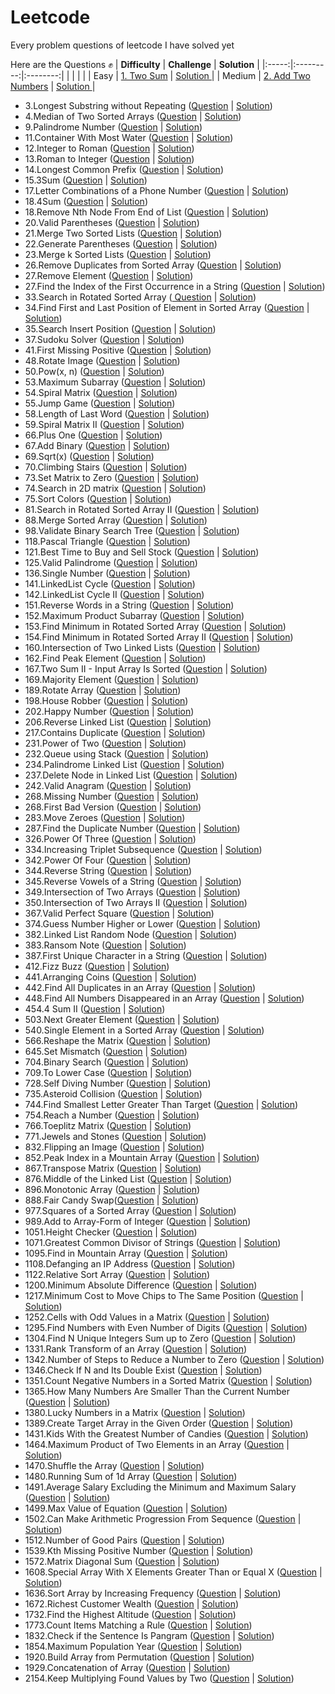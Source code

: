 # Leetcode
 Every problem questions of leetcode I have solved yet
 
 Here are the Questions ✊
 | **Difficulty** | **Challenge** | **Solution** |
 |:-----:|:---------:|:--------:|
 |  | []() | [  ]() |
 | Easy | [1. Two Sum](https://leetcode.com/problems/two-sum/) | [ Solution ](https://github.com/AshutoshRath1612/Leetcode/blob/main/TwoSum.java) |
 | Medium | [2. Add Two Numbers](https://leetcode.com/problems/add-two-numbers/) | [ Solution ](https://github.com/AshutoshRath1612/Leetcode/blob/main/Add_two_nums.java) |
- 3.Longest Substring without Repeating (<a href="https://leetcode.com/problems/longest-substring-without-repeating-characters/">Question</a> | <a href="https://github.com/AshutoshRath1612/Leetcode/blob/main/longest_substring_without_repeating.java">Solution</a>)
- 4.Median of Two Sorted Arrays (<a href="https://leetcode.com/problems/median-of-two-sorted-arrays/">Question</a> | <a href="https://github.com/AshutoshRath1612/Leetcode/blob/main/median_of_two_array.java">Solution</a>)
- 9.Palindrome Number (<a href="https://leetcode.com/problems/palindrome-number/">Question</a> | <a href="https://github.com/AshutoshRath1612/Leetcode/blob/main/Palindrome_Number.java">Solution</a>)
- 11.Container With Most Water (<a href="https://leetcode.com/problems/container-with-most-water/">Question</a> | <a href="https://github.com/AshutoshRath1612/Leetcode/blob/main/Container_With_Most_Water.java">Solution</a>)
- 12.Integer to Roman (<a href="https://leetcode.com/problems/integer-to-roman/">Question</a> | <a href="https://github.com/AshutoshRath1612/Leetcode/blob/main/Integer_to_Roman.java">Solution</a>)
- 13.Roman to Integer (<a href="https://leetcode.com/problems/roman-to-integer/">Question</a> | <a href="https://github.com/AshutoshRath1612/Leetcode/blob/main/Roman_to_integer.java">Solution</a>)
- 14.Longest Common Prefix (<a href="https://leetcode.com/problems/longest-common-prefix/">Question</a> | <a href="https://github.com/AshutoshRath1612/Leetcode/blob/main/LongestCommonPrefix.java">Solution</a>)
- 15.3Sum (<a href="https://leetcode.com/problems/3sum/">Question</a> | <a href="https://github.com/AshutoshRath1612/Leetcode/blob/main/_3Sum.java">Solution</a>)
- 17.Letter Combinations of a Phone Number (<a href="https://leetcode.com/problems/letter-combinations-of-a-phone-number/">Question</a> | <a href="https://github.com/AshutoshRath1612/Leetcode/blob/main/Letter_Combinations_ofPhone_Number.java">Solution</a>)
- 18.4Sum (<a href="https://leetcode.com/problems/4sum/">Question</a> | <a href="https://github.com/AshutoshRath1612/Leetcode/blob/main/_4Sum.java">Solution</a>)
- 18.Remove Nth Node From End of List (<a href="https://leetcode.com/problems/remove-nth-node-from-end-of-list/">Question</a> | <a href="https://github.com/AshutoshRath1612/Leetcode/blob/main/RemoveNthNodeFromEnd.java">Solution</a>)
- 20.Valid Parentheses (<a href="https://leetcode.com/problems/valid-parentheses/">Question</a> | <a href="https://github.com/AshutoshRath1612/Leetcode/blob/main/ValidParenthesis.java">Solution</a>)
- 21.Merge Two Sorted Lists (<a href="https://leetcode.com/problems/merge-two-sorted-lists/">Question</a> | <a href="https://github.com/AshutoshRath1612/Leetcode/blob/main/MergeTwoSortedList.java">Solution</a>)
- 22.Generate Parentheses (<a href="https://leetcode.com/problems/generate-parentheses/">Question</a> | <a href="https://github.com/AshutoshRath1612/Leetcode/blob/main/GenerateParentheses.java">Solution</a>)
- 23.Merge k Sorted Lists (<a href="https://leetcode.com/problems/merge-k-sorted-lists/">Question</a> | <a href="https://github.com/AshutoshRath1612/Leetcode/blob/main/MergeKSortedList.java">Solution</a>)
- 26.Remove Duplicates from Sorted Array (<a href="https://leetcode.com/problems/remove-duplicates-from-sorted-array/">Question</a> | <a href="https://github.com/AshutoshRath1612/Leetcode/blob/main/RemoveDuplicatesFromSortedArray.java">Solution</a>)
- 27.Remove Element (<a href="https://leetcode.com/problems/remove-element/">Question</a> | <a href="https://github.com/AshutoshRath1612/Leetcode/blob/main/RemoveElement.java">Solution</a>)
- 27.Find the Index of the First Occurrence in a String (<a href="https://leetcode.com/problems/find-the-index-of-the-first-occurrence-in-a-string/">Question</a> | <a href="https://github.com/AshutoshRath1612/Leetcode/blob/main/FindIndexOFFirstOccurance.java">Solution</a>)
- 33.Search in Rotated Sorted Array (<a href="https://leetcode.com/problems/search-in-rotated-sorted-array/"> Question</a> | <a href="https://github.com/AshutoshRath1612/Leetcode/blob/main/Search_in_Roated_Array.java">Solution</a>)
- 34.Find First and Last Position of Element in Sorted Array (<a href="https://leetcode.com/problems/find-first-and-last-position-of-element-in-sorted-array/">Question</a> | <a href="https://github.com/AshutoshRath1612/Leetcode/blob/main/First_Last_of_Sorted_Array.java">Solution</a>)
- 35.Search Insert Position (<a href="https://leetcode.com/problems/search-insert-position/description/">Question</a> | <a href="https://github.com/AshutoshRath1612/Leetcode/blob/main/SearchInsertPosition.java">Solution</a>)
- 37.Sudoku Solver (<a href="https://leetcode.com/problems/sudoku-solver/">Question</a> | <a href="https://github.com/AshutoshRath1612/Leetcode/blob/main/SudokuSolver.java">Solution</a>)
- 41.First Missing Positive (<a href="https://leetcode.com/problems/first-missing-positive/">Question</a> | <a href="https://github.com/AshutoshRath1612/Leetcode/blob/main/FindMissingPositive.java">Solution</a>)
- 48.Rotate Image (<a href="https://leetcode.com/problems/rotate-image/">Question</a> | <a href="https://github.com/AshutoshRath1612/Leetcode/blob/main/RotateImage.java">Solution</a>)
- 50.Pow(x, n) (<a href="https://leetcode.com/problems/powx-n/">Question</a> | <a href="https://github.com/AshutoshRath1612/Leetcode/blob/main/Pow_x_n_.java">Solution</a>)
- 53.Maximum Subarray (<a href="https://leetcode.com/problems/maximum-subarray/">Question</a> | <a href="https://github.com/AshutoshRath1612/Leetcode/blob/main/MaximumSubarray.java">Solution</a>)
- 54.Spiral Matrix (<a href="https://leetcode.com/problems/spiral-matrix/">Question</a> | <a href="https://github.com/AshutoshRath1612/Leetcode/blob/main/SpiralMatrix.java">Solution</a>)
- 55.Jump Game (<a href="https://leetcode.com/problems/jump-game/">Question</a> | <a href="https://github.com/AshutoshRath1612/Leetcode/blob/main/JumpGame.java">Solution</a>)
- 58.Length of Last Word (<a href="https://leetcode.com/problems/length-of-last-word/">Question</a> | <a href="https://github.com/AshutoshRath1612/Leetcode/blob/main/LengthOfLastWord.java">Solution</a>)
- 59.Spiral Matrix II (<a href="https://leetcode.com/problems/spiral-matrix-ii/">Question</a> | <a href="https://github.com/AshutoshRath1612/Leetcode/blob/main/SpiralMatrix_II.java">Solution</a>)
- 66.Plus One (<a href="https://leetcode.com/problems/plus-one/">Question</a> | <a href="https://github.com/AshutoshRath1612/Leetcode/blob/main/PlusOne.java">Solution</a>)
- 67.Add Binary (<a href="https://leetcode.com/problems/add-binary/">Question</a> | <a href="https://github.com/AshutoshRath1612/Leetcode/blob/main/AddBinary.java">Solution</a>)
- 69.Sqrt(x) (<a href="https://leetcode.com/problems/sqrtx/">Question</a> | <a href="https://github.com/AshutoshRath1612/Leetcode/blob/main/Sqrt_x.java">Solution</a>)
- 70.Climbing Stairs (<a href="https://leetcode.com/problems/climbing-stairs/">Question</a> | <a href="https://github.com/AshutoshRath1612/Leetcode/blob/main/ClimbingStairs.java">Solution</a>)
- 73.Set Matrix to Zero (<a href="https://leetcode.com/problems/set-matrix-zeroes/">Question</a> | <a href="https://github.com/AshutoshRath1612/Leetcode/blob/main/SetMatrixZero.java">Solution</a>)
- 74.Search in 2D matrix (<a href="https://leetcode.com/problems/search-a-2d-matrix">Question</a> | <a href="https://github.com/AshutoshRath1612/Leetcode/blob/main/Search2dmatrix.java">Solution</a>)
- 75.Sort Colors (<a href="https://leetcode.com/problems/sort-colors/">Question</a> | <a href="https://github.com/AshutoshRath1612/Leetcode/blob/main/SortColors.java">Solution</a>)
- 81.Search in Rotated Sorted Array II (<a href="https://leetcode.com/problems/search-in-rotated-sorted-array-ii/">Question</a> | <a href="https://github.com/AshutoshRath1612/Leetcode/blob/main/Search_in_Rotated_Array_II.java">Solution</a>)
- 88.Merge Sorted Array (<a href="https://leetcode.com/problems/merge-sorted-array/">Question</a> | <a href="https://github.com/AshutoshRath1612/Leetcode/blob/main/MergeSortedArray.java">Solution</a>)
- 98.Validate Binary Search Tree (<a href="https://leetcode.com/problems/validate-binary-search-tree/">Question</a> | <a href="https://github.com/AshutoshRath1612/Leetcode/blob/main/Validate_Binary_Search_Tree.java">Solution</a>)
- 118.Pascal Triangle (<a href="https://leetcode.com/problems/pascals-triangle/">Question</a> | <a href="https://github.com/AshutoshRath1612/Leetcode/blob/main/PascalsTriangle.java">Solution</a>)
- 121.Best Time to Buy and Sell Stock (<a href="https://leetcode.com/problems/best-time-to-buy-and-sell-stock/">Question</a> | <a href="https://github.com/AshutoshRath1612/Leetcode/blob/main/BestTimeTOBuySell.java">Solution</a>)
- 125.Valid Palindrome (<a href="https://leetcode.com/problems/valid-palindrome/">Question</a> | <a href="https://github.com/AshutoshRath1612/Leetcode/blob/main/ValidPalindrome.java">Solution</a>)
- 136.Single Number (<a href="https://leetcode.com/problems/single-number/">Question</a> | <a href="https://github.com/AshutoshRath1612/Leetcode/blob/main/SingleNumber.java">Solution</a>)
- 141.LinkedList Cycle (<a href="https://leetcode.com/problems/linked-list-cycle/">Question</a> | <a href="https://github.com/AshutoshRath1612/Leetcode/blob/main/LinkedListCycle.java">Solution</a>)
- 142.LinkedList Cycle II (<a href="https://leetcode.com/problems/linked-list-cycle-ii/">Question</a> | <a href="https://github.com/AshutoshRath1612/Leetcode/blob/main/LinkedListCycleII.java">Solution</a>)
- 151.Reverse Words in a String (<a href="https://leetcode.com/problems/reverse-words-in-a-string/">Question</a> | <a href="https://github.com/AshutoshRath1612/Leetcode/blob/main/Reverse_word_in_a_string.java">Solution</a>)
- 152.Maximum Product Subarray (<a href="https://leetcode.com/problems/maximum-product-subarray/">Question</a> | <a href="https://github.com/AshutoshRath1612/Leetcode/blob/main/MaximumProductSubarray.java">Solution</a>)
- 153.Find Minimum in Rotated Sorted Array (<a href="https://leetcode.com/problems/find-minimum-in-rotated-sorted-array/">Question</a> | <a href="https://github.com/AshutoshRath1612/Leetcode/blob/main/MinimumInRotatedSortedArray.java">Solution</a>)
- 154.Find Minimum in Rotated Sorted Array II (<a href="https://leetcode.com/problems/find-minimum-in-rotated-sorted-array-ii/">Question</a> | <a href="https://github.com/AshutoshRath1612/Leetcode/blob/main/MinimumInRotatedSortedArray_II.java">Solution</a>)
- 160.Intersection of Two Linked Lists (<a href="https://leetcode.com/problems/intersection-of-two-linked-lists/">Question</a> | <a href="https://github.com/AshutoshRath1612/Leetcode/blob/main/IntersectionOfTwoLists.java">Solution</a>)
- 162.Find Peak Element (<a href="https://leetcode.com/problems/find-peak-element/">Question</a> | <a href="https://github.com/AshutoshRath1612/Leetcode/blob/main/Peak_Element.java">Solution</a>)
- 167.Two Sum II - Input Array Is Sorted (<a href="https://leetcode.com/problems/two-sum-ii-input-array-is-sorted/">Question</a> | <a href="https://github.com/AshutoshRath1612/Leetcode/blob/main/TwoSum_II.java">Solution</a>)
- 169.Majority Element (<a href="https://leetcode.com/problems/majority-element/">Question</a> | <a href="https://github.com/AshutoshRath1612/Leetcode/blob/main/MajorityElements.java">Solution</a>)
- 189.Rotate Array (<a href="https://leetcode.com/problems/rotate-array/">Question</a> | <a href="https://github.com/AshutoshRath1612/Leetcode/blob/main/RotateArray.java">Solution</a>)
- 198.House Robber (<a href="https://leetcode.com/problems/house-robber/">Question</a> | <a href="https://github.com/AshutoshRath1612/Leetcode/blob/main/House_Robber.java">Solution</a>)
- 202.Happy Number (<a href="https://leetcode.com/problems/happy-number/">Question</a> | <a href="https://github.com/AshutoshRath1612/Leetcode/blob/main/Happy_numbers.java">Solution</a>)
- 206.Reverse Linked List (<a href="https://leetcode.com/problems/reverse-linked-list/">Question</a> | <a href="https://github.com/AshutoshRath1612/Leetcode/blob/main/ReverseLinkedList.java">Solution</a>)
- 217.Contains Duplicate (<a href="https://leetcode.com/problems/contains-duplicate/">Question</a> | <a href="https://github.com/AshutoshRath1612/Leetcode/blob/main/ContainsDuplicate.java">Solution</a>)
- 231.Power of Two (<a href="https://leetcode.com/problems/power-of-two/">Question</a> | <a href="https://github.com/AshutoshRath1612/Leetcode/blob/main/PowerOfTwo.java">Solution</a>)
- 232.Queue using Stack (<a href="https://leetcode.com/problems/implement-queue-using-stacks/">Question</a> | <a href="https://github.com/AshutoshRath1612/Leetcode/blob/main/QueueUsingStack.java">Solution</a>)
- 234.Palindrome Linked List (<a href="https://leetcode.com/problems/palindrome-linked-list/">Question</a> | <a href="https://github.com/AshutoshRath1612/Leetcode/blob/main/Palindrome_Linked_List.java">Solution</a>)
- 237.Delete Node in Linked List (<a href="https://leetcode.com/problems/delete-node-in-a-linked-list/">Question</a> | <a href="https://github.com/AshutoshRath1612/Leetcode/blob/main/DeleteNodeLL.java">Solution</a>)
- 242.Valid Anagram (<a href="https://leetcode.com/problems/valid-anagram/">Question</a> | <a href="https://github.com/AshutoshRath1612/Leetcode/blob/main/ValidAnagram.java">Solution</a>)
- 268.Missing Number (<a href="https://leetcode.com/problems/missing-number/">Question</a> | <a href="https://github.com/AshutoshRath1612/Leetcode/blob/main/MissingNumber.java">Solution</a>)
- 268.First Bad Version (<a href="https://leetcode.com/problems/first-bad-version/">Question</a> | <a href="https://github.com/AshutoshRath1612/Leetcode/blob/main/FirstBadVersion.java">Solution</a>)
- 283.Move Zeroes (<a href="https://leetcode.com/problems/move-zeroes/">Question</a> | <a href="https://github.com/AshutoshRath1612/Leetcode/blob/main/MoveZeros.java">Solution</a>)
- 287.Find the Duplicate Number (<a href="https://leetcode.com/problems/find-the-duplicate-number/">Question</a> | <a href="https://github.com/AshutoshRath1612/Leetcode/blob/main/FindDuplicate.java">Solution</a>)
- 326.Power Of Three (<a href="https://leetcode.com/problems/power-of-three/">Question</a> | <a href="https://github.com/AshutoshRath1612/Leetcode/blob/main/PoweOf3.java">Solution</a>)
- 334.Increasing Triplet Subsequence (<a href="https://leetcode.com/problems/increasing-triplet-subsequence/">Question</a> | <a href="https://github.com/AshutoshRath1612/Leetcode/blob/main/IncreasingTripletSubsequence.java">Solution</a>)
- 342.Power Of Four (<a href="https://leetcode.com/problems/power-of-four/">Question</a> | <a href="https://github.com/AshutoshRath1612/Leetcode/blob/main/PowerOfFour.java">Solution</a>)
- 344.Reverse String (<a href="https://leetcode.com/problems/reverse-string/">Question</a> | <a href="https://github.com/AshutoshRath1612/Leetcode/blob/main/ReverseString.java">Solution</a>)
- 345.Reverse Vowels of a String (<a href="https://leetcode.com/problems/reverse-vowels-of-a-string/">Question</a> | <a href="https://github.com/AshutoshRath1612/Leetcode/blob/main/ReverseVowellInString.java">Solution</a>)
- 349.Intersection of Two Arrays (<a href="https://leetcode.com/problems/intersection-of-two-arrays/">Question</a> | <a href="https://github.com/AshutoshRath1612/Leetcode/blob/main/IntersectionTwoArrays.java">Solution</a>)
- 350.Intersection of Two Arrays II (<a href="https://leetcode.com/problems/intersection-of-two-arrays-ii/">Question</a> | <a href="https://github.com/AshutoshRath1612/Leetcode/blob/main/IntersectionTwoArraysII.java">Solution</a>)
- 367.Valid Perfect Square (<a href="https://leetcode.com/problems/valid-perfect-square/">Question</a> | <a href="https://github.com/AshutoshRath1612/Leetcode/blob/main/ValidPerfectSquare.java">Solution</a>)
- 374.Guess Number Higher or Lower (<a href="https://leetcode.com/problems/guess-number-higher-or-lower/">Question</a> | <a href="https://github.com/AshutoshRath1612/Leetcode/blob/main/GuessNumberHigherOrLower.java">Solution</a>)
- 382.Linked List Random Node (<a href="https://leetcode.com/problems/linked-list-random-node/">Question</a> | <a href="https://github.com/AshutoshRath1612/Leetcode/blob/main/LinkedListRandomNode.java">Solution</a>)
- 383.Ransom Note (<a href="https://leetcode.com/problems/ransom-note/">Question</a> | <a href="https://github.com/AshutoshRath1612/Leetcode/blob/main/RansomNote.java">Solution</a>)
- 387.First Unique Character in a String (<a href="https://leetcode.com/problems/first-unique-character-in-a-string/">Question</a> | <a href="https://github.com/AshutoshRath1612/Leetcode/blob/main/FirstUniqueInString.java">Solution</a>)
- 412.Fizz Buzz (<a href="https://leetcode.com/problems/fizz-buzz/">Question</a> | <a href="https://github.com/AshutoshRath1612/Leetcode/blob/main/FizzBuzz.java">Solution</a>)
- 441.Arranging Coins (<a href="https://leetcode.com/problems/arranging-coins/">Question</a> | <a href="https://github.com/AshutoshRath1612/Leetcode/blob/main/ArrangingCoins.java">Solution</a>)
- 442.Find All Duplicates in an Array (<a href="https://leetcode.com/problems/find-all-duplicates-in-an-array/">Question</a> | <a href="https://github.com/AshutoshRath1612/Leetcode/blob/main/FindAllDuplicates.java">Solution</a>)
- 448.Find All Numbers Disappeared in an Array (<a href="https://leetcode.com/problems/find-all-numbers-disappeared-in-an-array/">Question</a> | <a href="https://github.com/AshutoshRath1612/Leetcode/blob/main/All_NumsDisapperedInArray.java">Solution</a>)
- 454.4 Sum II (<a href="https://leetcode.com/problems/4sum-ii/">Question</a> | <a href="https://github.com/AshutoshRath1612/Leetcode/blob/main/_4SumII.java">Solution</a>)
- 503.Next Greater Element (<a href="https://leetcode.com/problems/next-greater-element-ii/">Question</a> | <a href="https://github.com/AshutoshRath1612/Leetcode/blob/main/NextGreaterElement_ii.java">Solution</a>)
- 540.Single Element in a Sorted Array (<a href="https://leetcode.com/problems/single-element-in-a-sorted-array/">Question</a> | <a href="https://github.com/AshutoshRath1612/Leetcode/blob/main/SingleElementInSortedArray.java">Solution</a>)
- 566.Reshape the Matrix (<a href="https://leetcode.com/problems/reshape-the-matrix/">Question</a> | <a href="https://github.com/AshutoshRath1612/Leetcode/blob/main/ReshapeMatrix.java">Solution</a>)
- 645.Set Mismatch (<a href="https://leetcode.com/problems/set-mismatch/">Question</a> | <a href="https://github.com/AshutoshRath1612/Leetcode/blob/main/SetMismatch.java">Solution</a>)
- 704.Binary Search (<a href="https://leetcode.com/problems/binary-search/">Question</a> | <a href="https://github.com/AshutoshRath1612/Leetcode/blob/main/BinarySearch.java">Solution</a>)
- 709.To Lower Case (<a href="https://leetcode.com/problems/to-lower-case/">Question</a> | <a href="https://github.com/AshutoshRath1612/Leetcode/blob/main/toLowerCase.java">Solution</a>)
- 728.Self Diving Number (<a href="https://leetcode.com/problems/self-dividing-numbers/">Question</a> | <a href="https://github.com/AshutoshRath1612/Leetcode/blob/main/SelfDivingNumber.java">Solution</a>)
- 735.Asteroid Collision (<a href="https://leetcode.com/problems/asteroid-collision/">Question</a> | <a href="https://github.com/AshutoshRath1612/Leetcode/blob/main/AstroidCollision.java">Solution</a>)
- 744.Find Smallest Letter Greater Than Target (<a href="https://leetcode.com/problems/find-smallest-letter-greater-than-target/">Question</a> | <a href="https://github.com/AshutoshRath1612/Leetcode/blob/main/Smallest_letter_greater_then_target.java">Solution</a>)
- 754.Reach a Number (<a href="https://leetcode.com/problems/reach-a-number/">Question</a> | <a href="https://github.com/AshutoshRath1612/Leetcode/blob/main/ReachANumber.java">Solution</a>)
- 766.Toeplitz Matrix (<a href="https://leetcode.com/problems/toeplitz-matrix/">Question</a> | <a href="https://github.com/AshutoshRath1612/Leetcode/blob/main/ToeplitzMatrix.java">Solution</a>)
- 771.Jewels and Stones (<a href="https://leetcode.com/problems/jewels-and-stones/">Question</a> | <a href="https://github.com/AshutoshRath1612/Leetcode/blob/main/JewelsStones.java">Solution</a>)
- 832.Flipping an Image (<a href="https://leetcode.com/problems/flipping-an-image/">Question</a> | <a href="https://github.com/AshutoshRath1612/Leetcode/blob/main/FlippingAnImage.java">Solution</a>)
- 852.Peak Index in a Mountain Array (<a href="https://leetcode.com/problems/peak-index-in-a-mountain-array/">Question</a> | <a href="https://github.com/AshutoshRath1612/Leetcode/blob/main/Peak_Index_in_Mountain_Array.java">Solution</a>)
- 867.Transpose Matrix (<a href="https://leetcode.com/problems/transpose-matrix/">Question</a> | <a href="https://github.com/AshutoshRath1612/Leetcode/blob/main/TransposeMatrix.java">Solution</a>)
- 876.Middle of the Linked List (<a href="https://leetcode.com/problems/middle-of-the-linked-list/">Question</a> | <a href="https://github.com/AshutoshRath1612/Leetcode/blob/main/MiddleOFLinkedList.java">Solution</a>)
- 896.Monotonic Array (<a href="https://leetcode.com/problems/monotonic-array/">Question</a> | <a href="https://github.com/AshutoshRath1612/Leetcode/blob/main/MonotonicArray.java">Solution</a>)
- 888.Fair Candy Swap(<a href="https://leetcode.com/problems/fair-candy-swap/">Question</a> | <a href="https://github.com/AshutoshRath1612/Leetcode/blob/main/FairCandyswap.java">Solution</a>)
- 977.Squares of a Sorted Array (<a href="https://leetcode.com/problems/squares-of-a-sorted-array/">Question</a> | <a href="https://github.com/AshutoshRath1612/Leetcode/blob/main/sqOfSortedArray.java">Solution</a>)
- 989.Add to Array-Form of Integer (<a href="https://leetcode.com/problems/add-to-array-form-of-integer/">Question</a> | <a href="https://github.com/AshutoshRath1612/Leetcode/blob/main/ArrayFormOfInteger.java">Solution</a>)
- 1051.Height Checker (<a href="https://leetcode.com/problems/height-checker/">Question</a> | <a href="https://github.com/AshutoshRath1612/Leetcode/blob/main/HeightChecker.java">Solution</a>)
- 1071.Greatest Common Divisor of Strings (<a href="https://leetcode.com/problems/greatest-common-divisor-of-strings/">Question</a> | <a href="https://github.com/AshutoshRath1612/Leetcode/blob/main/Greatest_Common_Divisor_of_Strings.java">Solution</a>)
- 1095.Find in Mountain Array (<a href="https://leetcode.com/problems/find-in-mountain-array/">Question</a> | <a href="https://github.com/AshutoshRath1612/Leetcode/blob/main/Find_In_Mountain_Array.java">Solution</a>)
- 1108.Defanging an IP Address (<a href="https://leetcode.com/problems/defanging-an-ip-address/">Question</a> | <a href="https://github.com/AshutoshRath1612/Leetcode/blob/main/Defanging_IP.java">Solution</a>)
- 1122.Relative Sort Array (<a href="https://leetcode.com/problems/relative-sort-array/">Question</a> | <a href="https://github.com/AshutoshRath1612/Leetcode/blob/main/RelativeSortArray.java">Solution</a>)
- 1200.Minimum Absolute Difference (<a href="https://leetcode.com/problems/minimum-absolute-difference/">Question</a> | <a href="https://github.com/AshutoshRath1612/Leetcode/blob/main/MinimumAbsoluteDifference.java">Solution</a>)
- 1217.Minimum Cost to Move Chips to The Same Position (<a href="https://leetcode.com/problems/minimum-cost-to-move-chips-to-the-same-position/">Question</a> | <a href="https://github.com/AshutoshRath1612/Leetcode/blob/main/MinimumCostToMoveCHip.java">Solution</a>)
- 1252.Cells with Odd Values in a Matrix (<a href="https://leetcode.com/problems/cells-with-odd-values-in-a-matrix/">Question</a> | <a href="https://github.com/AshutoshRath1612/Leetcode/blob/main/CellsWithOddValue.java">Solution</a>)
- 1295.Find Numbers with Even Number of Digits (<a href="https://leetcode.com/problems/find-numbers-with-even-number-of-digits/">Question</a> | <a href="https://github.com/AshutoshRath1612/Leetcode/blob/main/Find_Numbers_with_Even_Number_of_Digits.java">Solution</a>)
- 1304.Find N Unique Integers Sum up to Zero (<a href="https://leetcode.com/problems/find-n-unique-integers-sum-up-to-zero/">Question</a> | <a href="https://github.com/AshutoshRath1612/Leetcode/blob/main/SumToZero.java">Solution</a>)
- 1331.Rank Transform of an Array (<a href="https://leetcode.com/problems/rank-transform-of-an-array/">Question</a> | <a href="https://github.com/AshutoshRath1612/Leetcode/blob/main/RankTransform.java">Solution</a>)
- 1342.Number of Steps to Reduce a Number to Zero (<a href="https://leetcode.com/problems/number-of-steps-to-reduce-a-number-to-zero/">Question</a> | <a href="https://github.com/AshutoshRath1612/Leetcode/blob/main/NumberOfStepsto0.java">Solution</a>)
- 1346.Check If N and Its Double Exist (<a href="https://leetcode.com/problems/check-if-n-and-its-double-exist/description/">Question</a> | <a href="https://github.com/AshutoshRath1612/Leetcode/blob/main/NandDoubleExist.java">Solution</a>)
- 1351.Count Negative Numbers in a Sorted Matrix (<a href="https://leetcode.com/problems/count-negative-numbers-in-a-sorted-matrix/description/">Question</a> | <a href="https://github.com/AshutoshRath1612/Leetcode/blob/main/CountNegativeInMatrix.java">Solution</a>)
- 1365.How Many Numbers Are Smaller Than the Current Number (<a href="https://leetcode.com/problems/how-many-numbers-are-smaller-than-the-current-number/">Question</a> | <a href="https://github.com/AshutoshRath1612/Leetcode/blob/main/Number_Smaller_Than_Current_Num.java">Solution</a>)
- 1380.Lucky Numbers in a Matrix (<a href="https://leetcode.com/problems/lucky-numbers-in-a-matrix/">Question</a> | <a href="https://github.com/AshutoshRath1612/Leetcode/blob/main/LuckyNumberInMatrix.java">Solution</a>)
- 1389.Create Target Array in the Given Order (<a href="https://leetcode.com/problems/create-target-array-in-the-given-order/">Question</a> | <a href="https://github.com/AshutoshRath1612/Leetcode/blob/main/Create_TargetArrayOf_GivenOrder.java">Solution</a>)
- 1431.Kids With the Greatest Number of Candies (<a href="https://leetcode.com/problems/kids-with-the-greatest-number-of-candies/">Question</a> | <a href="https://github.com/AshutoshRath1612/Leetcode/blob/main/Kid_with_Greatest_Candies.java">Solution</a>)
- 1464.Maximum Product of Two Elements in an Array (<a href="https://leetcode.com/problems/maximum-product-of-two-elements-in-an-array/">Question</a> | <a href="https://github.com/AshutoshRath1612/Leetcode/blob/main/MaxProductOfTwoElement.java">Solution</a>)
- 1470.Shuffle the Array (<a href="https://leetcode.com/problems/shuffle-the-array/">Question</a> | <a href="https://github.com/AshutoshRath1612/Leetcode/blob/main/Shuffle_The_Array.java">Solution</a>)
- 1480.Running Sum of 1d Array (<a href="https://leetcode.com/problems/running-sum-of-1d-array/">Question</a> | <a href="https://github.com/AshutoshRath1612/Leetcode/blob/main/RunningSum_of_Array.java">Solution</a>)
- 1491.Average Salary Excluding the Minimum and Maximum Salary (<a href="https://leetcode.com/problems/average-salary-excluding-the-minimum-and-maximum-salary/">Question</a> | <a href="https://github.com/AshutoshRath1612/Leetcode/blob/main/AverageSalarayExcludingMM.java">Solution</a>)
- 1499.Max Value of Equation (<a href="https://leetcode.com/problems/max-value-of-equation/description/">Question</a> | <a href="https://github.com/AshutoshRath1612/Leetcode/blob/main/MaxValueOfEquation.java">Solution</a>)
- 1502.Can Make Arithmetic Progression From Sequence (<a href="https://leetcode.com/problems/can-make-arithmetic-progression-from-sequence/">Question</a> | <a href="https://github.com/AshutoshRath1612/Leetcode/blob/main/AR_FromSequence.java">Solution</a>)
- 1512.Number of Good Pairs (<a href="https://leetcode.com/problems/number-of-good-pairs/">Question</a> | <a href="https://github.com/AshutoshRath1612/Leetcode/blob/main/Number_of_Good_Pairs.java">Solution</a>)
- 1539.Kth Missing Positive Number (<a href="https://leetcode.com/problems/kth-missing-positive-number/description/">Question</a> | <a href="https://github.com/AshutoshRath1612/Leetcode/blob/main/KthMissingNumber.java">Solution</a>)
- 1572.Matrix Diagonal Sum (<a href="https://leetcode.com/problems/matrix-diagonal-sum/">Question</a> | <a href="https://github.com/AshutoshRath1612/Leetcode/blob/main/MatrixDiagonalSum.java">Solution</a>)
- 1608.Special Array With X Elements Greater Than or Equal X (<a href="https://leetcode.com/problems/special-array-with-x-elements-greater-than-or-equal-x/description/">Question</a> | <a href="https://github.com/AshutoshRath1612/Leetcode/blob/main/SpecialArrayElemGrEqX.java">Solution</a>)
- 1636.Sort Array by Increasing Frequency (<a href="https://leetcode.com/problems/sort-array-by-increasing-frequency/">Question</a> | <a href="https://github.com/AshutoshRath1612/Leetcode/blob/main/SortByIncreasingFrequency.java">Solution</a>)
- 1672.Richest Customer Wealth (<a href="https://leetcode.com/problems/richest-customer-wealth/">Question</a> | <a href="https://github.com/AshutoshRath1612/Leetcode/blob/main/Richest_Customer_Wealth.java">Solution</a>)
- 1732.Find the Highest Altitude (<a href="https://leetcode.com/problems/find-the-highest-altitude/">Question</a> | <a href="https://github.com/AshutoshRath1612/Leetcode/blob/main/HighestAltitude.java">Solution</a>)
- 1773.Count Items Matching a Rule (<a href="https://leetcode.com/problems/count-items-matching-a-rule/">Question</a> | <a href="https://github.com/AshutoshRath1612/Leetcode/blob/main/Count_item_MatchingRule.java">Solution</a>)
- 1832.Check if the Sentence Is Pangram (<a href="https://leetcode.com/problems/check-if-the-sentence-is-pangram/">Question</a> | <a href="https://github.com/AshutoshRath1612/Leetcode/blob/main/Check_IfPangram.java">Solution</a>)
- 1854.Maximum Population Year (<a href="https://leetcode.com/problems/maximum-population-year/">Question</a> | <a href="https://github.com/AshutoshRath1612/Leetcode/blob/main/MaximumPopulationYear.java">Solution</a>)
- 1920.Build Array from Permutation (<a href="https://leetcode.com/problems/build-array-from-permutation/">Question</a> | <a href="https://github.com/AshutoshRath1612/Leetcode/blob/main/Build_Array_from_Permutation.java">Solution</a>)
- 1929.Concatenation of Array (<a href="https://leetcode.com/problems/concatenation-of-array/">Question</a> | <a href="https://github.com/AshutoshRath1612/Leetcode/blob/main/Concatenation_of_Array.java">Solution</a>)
- 2154.Keep Multiplying Found Values by Two (<a href="https://leetcode.com/problems/keep-multiplying-found-values-by-two/">Question</a> | <a href="https://github.com/AshutoshRath1612/Leetcode/blob/main/KeepMulbyTwo.java">Solution</a>)

